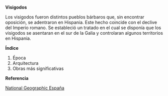 **Visigodos**

Los visigodos fueron distintos pueblos bárbaros que, sin encontrar oposición, se adentraron en Hispania. Este hecho coincide con el declive del Imperio romano. Se estableció un tratado en el cual se disponía que los visigodos se asentaran en el sur de la Galia y controlaran algunos territorios en Hispania.

**Índice**

1. Época
2. Arquitectura
3. Obras más significativas

**Referencia**

[National Geographic España](https://www.nationalgeographic.com.es/)


